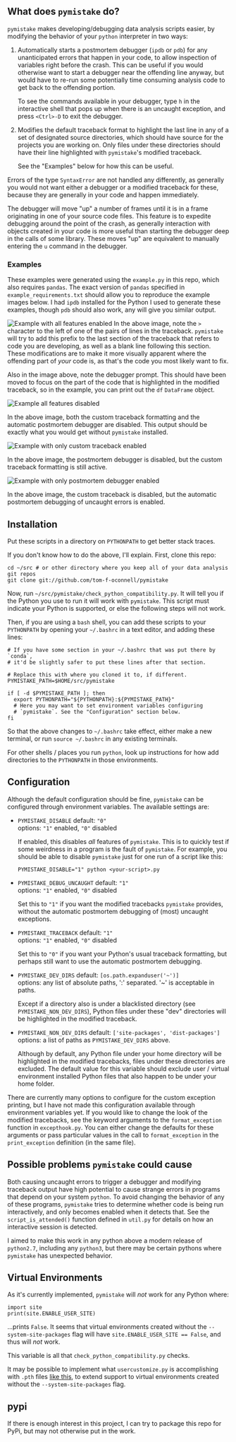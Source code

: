 
## What does `pymistake` do?

`pymistake` makes developing/debugging data analysis scripts easier, by
modifying the behavior of your `python` interpreter in two ways:
1. Automatically starts a postmortem debugger (`ipdb` or `pdb`) for any
   unanticipated errors that happen in your code, to allow inspection of
   variables right before the crash. This can be useful if you would otherwise 
   want to start a debugger near the offending line anyway, but would have to
   re-run some potentially time consuming analysis code to get back to the
   offending portion.

   To see the commands available in your debugger, type `h` in the interactive
   shell that pops up when there is an uncaught exception, and press `<Ctrl>-D`
   to exit the debugger.

2. Modifies the default traceback format to highlight the last line in any of a
   set of designated source directories, which should have source for the
   projects you are working on. Only files under these directories should have
   their line highlighted with `pymistake`'s modified traceback.

   See the "Examples" below for how this can be useful.

Errors of the type `SyntaxError` are not handled any differently, as generally
you would not want either a debugger or a modified traceback for these, because
they are generally in your code and happen immediately.

The debugger will move "up" a number of frames until it is in a frame
originating in one of your source code files. This feature is to expedite
debugging around the point of the crash, as generally interaction with objects
created in your code is more useful than starting the debugger deep in the calls
of some library. These moves "up" are equivalent to manually entering the `u`
command in the debugger.


### Examples

These examples were generated using the `example.py` in this repo, which also
requires `pandas`. The exact version of `pandas` specified in
`example_requirements.txt` should allow you to reproduce the example images
below. I had `ipdb` installed for the Python I used to generate these examples,
though `pdb` should also work, any will give you similar output.

![Example with all features enabled](docs/screenshots/enabled.png)
In the above image, note the `>` character to the left of one of the pairs of
lines in the traceback. `pymistake` will try to add this prefix to the last
section of the traceback that refers to code you are developing, as well as a
blank line following this section. These modifications are to make it more
visually apparent where the offending part of *your* code is, as that's the code
you most likely want to fix.

Also in the image above, note the debugger prompt. This should have been
moved to focus on the part of the code that is highlighted in the modified
traceback, so in the example, you can print out the `df` `DataFrame` object.

![Example all features disabled](docs/screenshots/disabled.png)

In the above image, both the custom traceback formatting and the automatic
postmortem debugger are disabled. This output should be exactly what you would
get without `pymistake` installed.

![Example with only custom traceback enabled](docs/screenshots/no_debugger.png)

In the above image, the postmortem debugger is disabled, but the custom
traceback formatting is still active.

![Example with only postmortem debugger enabled](docs/screenshots/no_traceback.png)

In the above image, the custom traceback is disabled, but the automatic
postmortem debugging of uncaught errors is enabled.


## Installation
Put these scripts in a directory on `PYTHONPATH` to get better stack traces.

If you don't know how to do the above, I'll explain. First, clone this repo:
```
cd ~/src # or other directory where you keep all of your data analysis git repos
git clone git://github.com/tom-f-oconnell/pymistake
```

Now, run `~/src/pymistake/check_python_compatibility.py`. It will tell you if
the Python you use to run it will work with `pymistake`. This script must
indicate your Python is supported, or else the following steps will not work.

Then, if you are using a `bash` shell, you can add these scripts to your
`PYTHONPATH` by opening your `~/.bashrc` in a text editor, and adding these
lines:
```
# If you have some section in your ~/.bashrc that was put there by `conda`,
# it'd be slightly safer to put these lines after that section.

# Replace this with where you cloned it to, if different.
PYMISTAKE_PATH=$HOME/src/pymistake

if [ -d $PYMISTAKE_PATH ]; then
  export PYTHONPATH="${PYTHONPATH}:${PYMISTAKE_PATH}"
  # Here you may want to set environment variables configuring
  # `pymistake`. See the "Configuration" section below.
fi
```

So that the above changes to `~/.bashrc` take effect, either make a new
terminal, or run `source ~/.bashrc` in any existing terminals.

For other shells / places you run `python`, look up instructions for how add
directories to the `PYTHONPATH` in those environments.


## Configuration

Although the default configuration should be fine, `pymistake` can be configured
through environment variables. The available settings are:
- `PYMISTAKE_DISABLE` default: `"0"`  
   options: `"1"` enabled, `"0"` disabled

   If enabled, this disables *all* features of `pymistake`. This is to quickly
   test if some weirdness in a program is the fault of `pymistake`. For example,
   you should be able to disable `pymistake` just for one run of a script like
   this:
   ```
   PYMISTAKE_DISABLE="1" python <your-script>.py
   ```

- `PYMISTAKE_DEBUG_UNCAUGHT` default: `"1"`  
   options: `"1"` enabled, `"0"` disabled

   Set this to `"1"` if you want the modified tracebacks `pymistake` provides,
   without the automatic postmortem debugging of (most) uncaught exceptions.

- `PYMISTAKE_TRACEBACK` default: `"1"`  
   options: `"1"` enabled, `"0"` disabled

   Set this to `"0"` if you want your Python's usual traceback formatting, but
   perhaps still want to use the automatic postmortem debugging.

- `PYMISTAKE_DEV_DIRS` default: `[os.path.expanduser('~')]`  
   options: any list of absolute paths, ':' separated.
   '~' is acceptable in paths.

   Except if a directory also is under a blacklisted directory (see 
   `PYMISTAKE_NON_DEV_DIRS`), Python files under these "dev" directories
   will be highlighted in the modified traceback.

- `PYMISTAKE_NON_DEV_DIRS` default: `['site-packages', 'dist-packages']`  
   options: a list of paths as `PYMISTAKE_DEV_DIRS` above.

   Although by default, any Python file under your home directory will be 
   highlighted in the modified tracebacks, files under these directories are
   excluded. The default value for this variable should exclude user / virtual
   environment installed Python files that also happen to be under your home
   folder.

There are currently many options to configure for the custom exception printing,
but I have not made this configuration available through environment variables
yet. If you would like to change the look of the modified tracebacks, see the
keyword arguments to the `format_exception` function in `excepthook.py`. You can
either change the defaults for these arguments or pass particular values in the 
call to `format_exception` in the `print_exception` definition (in the same
file).


## Possible problems `pymistake` could cause

Both causing uncaught errors to trigger a debugger and modifying traceback
output have high potential to cause strange errors in programs that depend on
your system `python`. To avoid changing the behavior of any of these programs,
`pymistake` tries to determine whether code is being run interactively, and only
becomes enabled when it detects that. See the `script_is_attended()` function
defined in `util.py` for details on how an interactive session is detected.

I aimed to make this work in any python above a modern release of `python2.7`,
including any `python3`, but there may be certain pythons where `pymistake` has
unexpected behavior.


## Virtual Environments

As it's currently implemented, `pymistake` will *not* work for any Python where:
```
import site
print(site.ENABLE_USER_SITE)
```
...prints `False`. It seems that virtual environments created without the 
`--system-site-packages` flag will have `site.ENABLE_USER_SITE == False`, and
thus will *not* work.

This variable is all that `check_python_compatibility.py` checks.

It may be possible to implement what `usercustomize.py` is accomplishing with
`.pth` files [like this](https://stackoverflow.com/questions/40484942), to
extend support to virtual environments created without the
`--system-site-packages` flag.


## pypi

If there is enough interest in this project, I can try to package this repo for 
PyPi, but may not otherwise put in the work.

